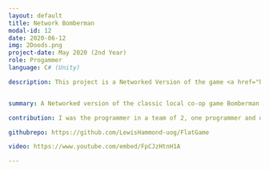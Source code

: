 ```yaml
---
layout: default
title: Network Bomberman
modal-id: 12
date: 2020-06-12
img: 2Doods.png
project-date: May 2020 (2nd Year)
role: Progammer
language: C# (Unity)

description: This project is a Networked Version of the game <a href="https://www.youtube.com/watch?v=l-HvJ07lIko">bomberman</a> and was created using OpenGL for rendering and <a href="http://www.jenkinssoftware.com/">Raknet</a> was used for the networking stack. The project uses a authoritative server a dumb client architecture where clients connect and send packets to the server which processes the events in the game world. Up to 6 players can connect to a server and the server owner can set a number of perameters, such as max player and wait timers, as well as the level rotation. Game levels are downloaded from the Server and then are played by the clients. Once a match is completed the clients are prompted to either disconnect or play again.<br><br> The project includes an interpolation technique as recomended in the <a href="http://www.jenkinssoftware.com/raknet/manual/programmingtips.html">RakNet documentation</a>.  This system writes positions that it receives from the server, which dictates the current game state, and interpolates between the time that those messages were sent and the current time to provide the position to the client. This means that if we miss a packet or receive a packet late, we lerp towards a more updated position rather than teleporting. This also means that we don’t need to send a position every frame because we use both time and the position.<br>Dead reckoning is used in addition to this, as inputs from the client are only sent to the server when they change so that if inputs are received late the player simply keeps remaining direction of travel.


summary: A Networked version of the classic local co-op game Bomberman

contribution: I was the programmer in a team of 2, one programmer and one designer, so implemented all of the features present in the game. <br>Features Implemented:<ul><li>3D Movement</li><li>2D Movement</li><li>Transision between 3D and 2D Movement, including the transision of held objects</li><li>Item Pickup</li><li>Interactable Items (i.e Door Opening, Pipe Releveal)</li><li>Water Rising</li><li>Water Visual Effect</li><li>Item Pickup VFX</li></ul>

githubrepo: https://github.com/LewisHammond-uog/FlatGame

video: https://www.youtube.com/embed/FpCJzHtnH1A

---
```


